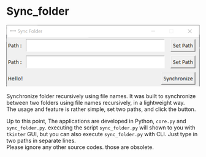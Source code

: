 # Sync_folder
![example.png](./img/example.png)
<br>

Synchronize folder recursively using file names.
It was built to synchronize between two folders using file names recursively, in a lightweight way.
<br>
The usage and feature is rather simple, set two paths, and click the button.
<br>

Up to this point, The applications are developed in Python, ``core.py`` and ``sync_folder.py``.
executing the script ``sync_folder.py`` will shown to you with ``tkinter`` GUI,
but you can also execute ``sync_folder.py`` with CLI. Just type in two paths in separate lines.
<br>
Please ignore any other source codes. those are obsolete.
